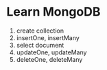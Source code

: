 # Learn MongoDB

1. create collection
2. insertOne, insertMany
3. select document
4. updateOne, updateMany
5. deleteOne, deleteMany
